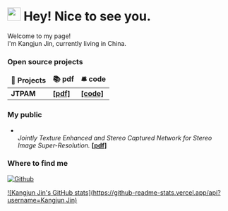 <!--
**jkj0406/jkj0406** is a ✨ _special_ ✨ repository because its `README.md` (this file) appears on your GitHub profile.

Here are some ideas to get you started:

- 🔭 I’m currently working on ...
- 🌱 I’m currently learning ...
- 👯 I’m looking to collaborate on ...
- 🤔 I’m looking for help with ...
- 💬 Ask me about ...
- 📫 How to reach me: ...
- 😄 Pronouns: ...
- ⚡ Fun fact: ...
-->
<h1><img src="https://emojis.slackmojis.com/emojis/images/1531849430/4246/blob-sunglasses.gif?1531849430" width="30"/> Hey! Nice to see you.</h1>


<p>Welcome to my page! </br> I'm Kangjun Jin, currently living in China. </p>

<h3>Open source projects</h3>
<table>
  <thead align="center">
    <tr border: none;>
      <td><b>🎁 Projects</b></td>
      <td><b>📚 pdf</b></td>
      <td><b>🛎 code</b></td>
    </tr>
  </thead>
  <tbody>
    <tr>
      <td><b>JTPAM</b></td>
      <td><a href="https://www.sciencedirect.com/science/article/abs/pii/S0167865523000442"><b>[pdf]</b></a> </td>
      <td><a href="https://github.com/thmsgbrt/react-simple-pull-to-refresh"><b>[code]</b></a> </td>
    </tr>
  </tbody>
</table>
<h3>My public</h3>
<ul>
  <li><br/><i>Jointly Texture Enhanced and Stereo Captured Network for Stereo Image Super-Resolution.</i> <a href="https://www.sciencedirect.com/science/article/abs/pii/S0167865523000442"><b> [pdf]</b></a></li>
</ul>

<h3>Where to find me</h3>
<p><a href="https://github.com/thmsgbrt" target="_blank"><img alt="Github" src="https://img.shields.io/badge/GitHub-%2312100E.svg?&style=for-the-badge&logo=Github&logoColor=white" /></a> 
</p>

[![Kangjun Jin's GitHub stats](https://github-readme-stats.vercel.app/api?username=Kangjun Jin)](https://github.com/jkj0406)
